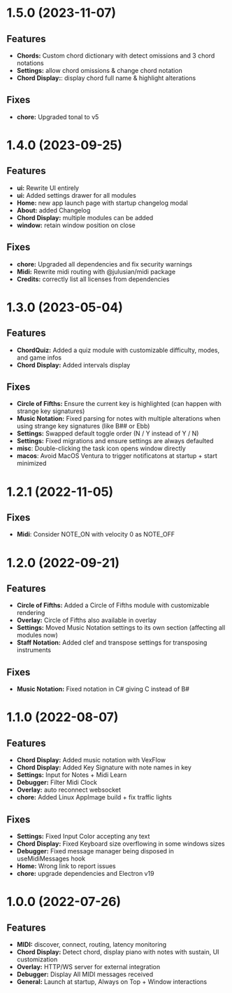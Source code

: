# 1.5.0 (2023-11-07)

## Features

- **Chords:** Custom chord dictionary with detect omissions and 3 chord notations
- **Settings:** allow chord omissions & change chord notation
- **Chord Display:**: display chord full name & highlight alterations

## Fixes

- **chore:** Upgraded tonal to v5

# 1.4.0 (2023-09-25)

## Features

- **ui:** Rewrite UI entirely
- **ui:** Added settings drawer for all modules
- **Home:** new app launch page with startup changelog modal
- **About:** added Changelog
- **Chord Display:** multiple modules can be added
- **window:** retain window position on close

## Fixes

- **chore:** Upgraded all dependencies and fix security warnings
- **Midi:** Rewrite midi routing with @julusian/midi package
- **Credits:** correctly list all licenses from dependencies

# 1.3.0 (2023-05-04)

## Features

- **ChordQuiz:** Added a quiz module with customizable difficulty, modes, and game infos
- **Chord Display:** Added intervals display

## Fixes

- **Circle of Fifths:** Ensure the current key is highlighted (can happen with strange key signatures)
- **Music Notation:** Fixed parsing for notes with multiple alterations when using strange key signatures (like B## or Ebb)
- **Settings:** Swapped default toggle order (N / Y instead of Y / N)
- **Settings:** Fixed migrations and ensure settings are always defaulted
- **misc**: Double-clicking the task icon opens window directly
- **macos**: Avoid MacOS Ventura to trigger notificatons at startup + start minimized

# 1.2.1 (2022-11-05)

## Fixes

- **Midi**: Consider NOTE_ON with velocity 0 as NOTE_OFF

# 1.2.0 (2022-09-21)

## Features

- **Circle of Fifths:** Added a Circle of Fifths module with customizable rendering
- **Overlay:** Circle of Fifths also available in overlay
- **Settings:** Moved Music Notation settings to its own section (affecting all modules now)
- **Staff Notation:** Added clef and transpose settings for transposing instruments

## Fixes

- **Music Notation:** Fixed notation in C# giving C instead of B#

# 1.1.0 (2022-08-07)

## Features

- **Chord Display:** Added music notation with VexFlow
- **Chord Display:** Added Key Signature with note names in key
- **Settings:** Input for Notes + Midi Learn
- **Debugger:** Filter Midi Clock
- **Overlay:** auto reconnect websocket
- **chore:** Added Linux AppImage build + fix traffic lights

## Fixes

- **Settings:** Fixed Input Color accepting any text
- **Chord Display:** Fixed Keyboard size overflowing in some windows sizes
- **Debugger:** Fixed message manager being disposed in useMidiMessages hook
- **Home:** Wrong link to report issues
- **chore:** upgrade dependencies and Electron v19

# 1.0.0 (2022-07-26)

## Features

- **MIDI:** discover, connect, routing, latency monitoring
- **Chord Display:** Detect chord, display piano with notes with sustain, UI customization
- **Overlay:** HTTP/WS server for external integration
- **Debugger:** Display All MIDI messages received
- **General:** Launch at startup, Always on Top + Window interactions
